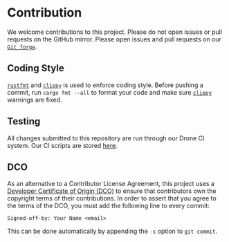 # Contribution

We welcome contributions to this project. Please do not open issues or pull
requests on the GitHub mirror. Please open issues and pull requests on our
[`Git forge`](https://src.notgull.net/notgull/piet-cosmic-text).

## Coding Style

[`rustfmt`] and [`clippy`] is used to enforce coding style. Before pushing a
commit, run `cargo fmt --all` to format your code and make sure [`clippy`]
warnings are fixed.

[`rustfmt`]: https://github.com/rust-lang/rustfmt
[`clippy`]: https://github.com/rust-lang/clippy

## Testing

All changes submitted to this repository are run through our Drone CI system.
Our CI scripts are stored [here](https://src.notgull.net/notgull/ci).

## DCO

As an alternative to a Contributor License Agreement, this project uses a
[Developer Certificate of Origin (DCO)](./DCO.txt) to ensure that contributors
own the copyright terms of their contributions. In order to assert that you
agree to the terms of the DCO, you must add the following line to every commit:

```plaintext
Signed-off-by: Your Name <email>
```

This can be done automatically by appending the `-s` option to `git commit`.
